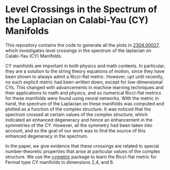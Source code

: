 # Level Crossings in the Spectrum of the Laplacian on Calabi-Yau (CY) Manifolds

This repository contains the code to generate all the plots in [2304.00027](https://arxiv.org/pdf/2304.00027), which investigates level crossings in the spectrum of the laplacian on Calabi-Yau (CY) Manifolds.

CY manifolds are important in both physics and math contexts. In particular, they are a solution to the string theory equations of motion, since they have been shown to always admit a Ricci-flat
metric. However, upt until recently, no such explicit metric had been written down, except for low-dimensional CYs. This changed with advancements in machine learning techniques and their applications to math and physics, and so numerical Ricci-flat metrics for these manifolds were found using neural networks. 
With the metric in hand, the spectrum of the Laplacian on these manifolds was computed and plotted as a function
of the complex structure. It was noticed that the spectrum crossed at certain values of the complex structure, which indicated an enhanced degeneracy and hence an enhancement in the symmetries of the CY.
However, all the symmetry had been taken into account, and so the goal of our work was to find the source of this enhanced degeneracy in the spectrum.

In the paper, we give evidence that these crossings are related to special number-theoretic properties that arise at particular values of the complex structure. We use the [cymetric](https://github.com/pythoncymetric/cymetric) package to learn the Ricci-flat metric for Fermat type CY manifolds in dimensions 2,4, and 6.

